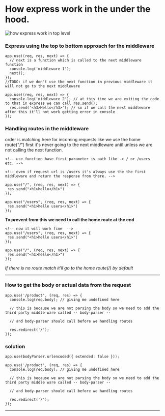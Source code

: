 # How express work in the under the hood.

![how express work in top level](https://miro.medium.com/v2/resize:fit:1400/1*ptNjzuT0m2BQ9YpQTVwVLg.png)

### Express using the top to bottom approach for the middleware

```
app.use((req, res, next) => {
  // next is a function which is called to the next middleware function
  console.log('middleware 1');
  next();
});
//TODO: if we don't use the next function in previous middleware it will not go to the next middleware

app.use((req, res, next) => {
  console.log('middleware 2'); // at this time we are exiting the code to that in express we can call res.send();
  res.send('<h3>Hello</h3>'); // so if we call the next middleware after this it'll not work getting error in console
});
```

### Handling routes in the middleware

order is matching here for incoming requests like we use the home route("/") first it's never going to the next middleware until unless we are not calling the next function.

```
<!-- use function have first parameter is path like -> / or /users etc. -->

<!-- even if request url is /users it's always use the the first middleware and return the response from there. -->

app.use("/", (req, res, next) => {
 res.send("<h1>hello</h1>")
});

app.use("/users", (req, res, next) => {
 res.send("<h1>hello users</h1>")
});

```

**To prevent from this we need to call the home route at the end**

```
<!-- now it will work fine  -->
app.use("/users", (req, res, next) => {
 res.send("<h1>hello users</h1>")
});

app.use("/", (req, res, next) => {
 res.send("<h1>hello</h1>")
});
```

*If there is no route match it'll go to the home route(/) by default*

---
### How to get the body or actual data from the request
```
app.use('/product', (req, res) => {
  console.log(req.body); // giving me undefined here 

  // this is because we are not parsing the body so we need to add the third party middle ware called -- body-parser --

  // and body-parser should call before we handling routes
  
  res.redirect('/');
});
```
### solution
```
app.use(bodyParser.urlencoded({ extended: false }));

app.use('/product', (req, res) => {
  console.log(req.body); // giving me undefined here 

  // this is because we are not parsing the body so we need to add the third party middle ware called -- body-parser --

  // and body-parser should call before we handling routes
  
  res.redirect('/');
});
```
---
